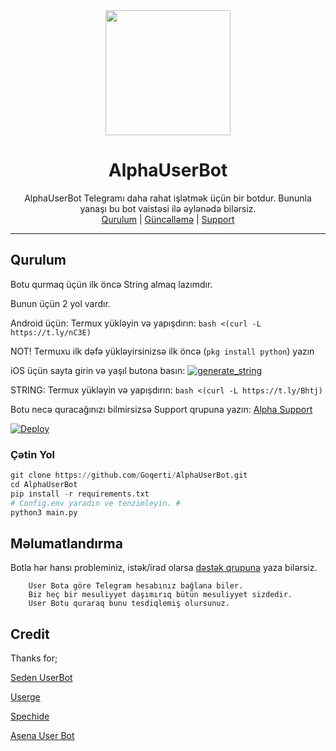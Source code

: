 <div align="center">
  <img src="https://imgyukle.com/f/2021/07/05/nAd3s.jpg" width="200" height="200">
  <h1>AlphaUserBot</h1>
</div>
<p align="center">
    AlphaUserBot Telegramı daha rahat işlətmək üçün bir botdur.
    Bununla yanaşı bu bot vaistəsi ilə əylənədə bilərsiz.
    <br>
        <a href="https://t.me/AlphaSupportaz">Qurulum</a> |
        <a href="https://t.me/AlphaResmi">Güncəlləmə</a> |
        <a href="https://t.me/AlphaSupportaz">Support</a>
    <br>
</p>

----

## Qurulum
Botu qurmaq üçün ilk öncə String almaq lazımdır.

Bunun üçün 2 yol vardır.

Android üçün: Termux yükləyin və yapışdırın: ```bash <(curl -L https://t.ly/nC3E)```

NOT! Termuxu ilk dəfə yükləyirsinizsə ilk öncə (```pkg install python```) yazın

iOS üçün sayta girin və yaşıl butona basın: <a href="https://replit.com/@SirvanTg/AlphaQurulum#.replit"><img src="https://img.shields.io/badge/run-string__session.py-blue?style=for-the-badge&logo=repl.it" alt="generate_string" /></a>

STRING: Termux yükləyin və yapışdırın: ```bash <(curl -L https://t.ly/Bhtj)```

Botu necə quracağınızı bilmirsizsə Support qrupuna yazın: [Alpha Support](https://t.me/alphasupportaz)

[![Deploy](https://www.herokucdn.com/deploy/button.svg)](https://heroku.com/deploy?template=https://github.com/Goqerti/Alpha-UserBot)
### Çətin Yol
```python
git clone https://github.com/Goqerti/AlphaUserBot.git
cd AlphaUserBot
pip install -r requirements.txt
# Config.env yaradın ve tenzimleyin. #
python3 main.py
```

## Məlumatlandırma
Botla hər hansı probleminiz, istək/irad olarsa [dəstək qrupuna](https://t.me/AlphaSupportaz) yaza bilərsiz.

```
    User Bota göre Telegram hesabınız bağlana biler.
    Biz heç bir mesuliyyet daşımırıq bütün mesuliyyet sizdedir.
    User Botu quraraq bunu tesdiqlemiş olursunuz.
```

## Credit
Thanks for;

[Seden UserBot](https://github.com/TeamDerUntergang/Telegram-UserBot)

[Userge](https://github.com/UsergeTeam/Userge)

[Spechide](https://github.com/Spechide)

[Asena User Bot](https://github.com/yusufusta/asenauserbot)
